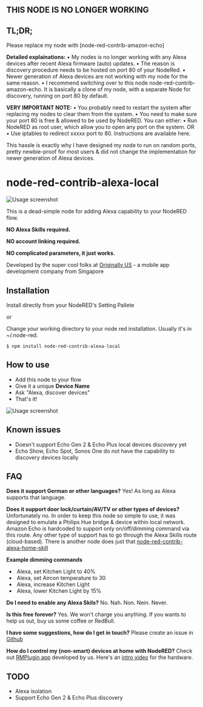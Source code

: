 ## THIS NODE IS NO LONGER WORKING
## TL;DR;
Please replace my node with [node-red-contrib-amazon-echo]

**Detailed explainations:**
• My nodes is no longer working with any Alexa devices after recent Alexa firmware (auto) updates.
• The reason is discovery procedure needs to be hosted on port 80 of your NodeRed.
• Newer generation of Alexa devices are not working with my node for the same reason.
• I recommend switching over to this node node-red-contrib-amazon-echo. It is basically a clone of my node, with a separate Node for discovery, running on port 80 by default.

**VERY IMPORTANT NOTE:**
• You probably need to restart the system after replacing my nodes to clear them from the system.
• You need to make sure your port 80 is free & allowed to be used by NodeRED. You can either:
• Run NodeRED as root user, which allow you to open any port on the system.
OR
• Use iptables to redirect xxxxx port to 80. Instructions are available here.

This hassle is exactly why I have designed my node to run on random ports, pretty newbie-proof for most users & did not change the implementation for newer generation of Alexa devices.
















# node-red-contrib-alexa-local

![Usage screenshot](https://raw.githubusercontent.com/originallyus/node-red-contrib-alexa-local/master/screenshot2.png "Screenshot")

This is a dead-simple node for adding Alexa capability to your NodeRED flow.

**NO Alexa Skills required.**

**NO account linking required.**

**NO complicated parameters, it just works.**


Developed by the super cool folks at [Originally US](http://originally.us) - a mobile app development company from Singapore

## Installation

Install directly from your NodeRED's Setting Pallete

or

Change your working directory to your node red installation. Usually it's in ~/.node-red.

    $ npm install node-red-contrib-alexa-local

## How to use
  * Add this node to your flow
  * Give it a unique **Device Name**
  * Ask "Alexa, discover devices"
  * That's it!

![Usage screenshot](https://raw.githubusercontent.com/originallyus/node-red-contrib-alexa-local/master/screenshot3.png "Screenshot")


## Known issues
  * Doesn't support Echo Gen 2 & Echo Plus local devices discovery yet
  * Echo Show, Echo Spot, Sonos One do not have the capability to discovery devices locally

## FAQ
**Does it support German or other languages?**
Yes! As long as Alexa supports that language.

**Does it support door lock/curtain/AV/TV or other types of devices?**
Unfortunately no. In order to keep this node so simple to use, it was designed to emulate a Philips Hue bridge & device within local network. Amazon Echo is hardcoded to support only on/off/dimming command via this route. Any other type of support has to go through the Alexa Skills route (cloud-based). There is another node does just that [node-red-contrib-alexa-home-skill](https://github.com/hardillb/node-red-contrib-alexa-home-skill)

**Example dimming commands**
  *  Alexa, set Kitchen Light to 40%
  *  Alexa, set Aircon temperature to 30
  *  Alexa, increase Kitchen Light
  *  Alexa, lower Kitchen Light by 15%

**Do I need to enable any Alexa Skils?**
No. Nah. Non. Nein. Never.

**Is this free forever?**
Yes. We won't charge you anything. If you wants to help us out, buy us some coffee or RedBull.

**I have some suggestions, how do I get in touch?**
Please create an issue in [Github](https://github.com/originallyus/node-red-contrib-alexa-local/issues)

**How do I control my (non-smart) devices at home with NodeRED?**
Check out [RMPlugin app](https://play.google.com/store/apps/details?id=us.originally.tasker&hl=en) developed by us. Here's an [intro video](https://www.youtube.com/watch?v=QUKYKhK57sc) for the hardware.


## TODO
  * Alexa isolation
  * Support Echo Gen 2 & Echo Plus discovery
